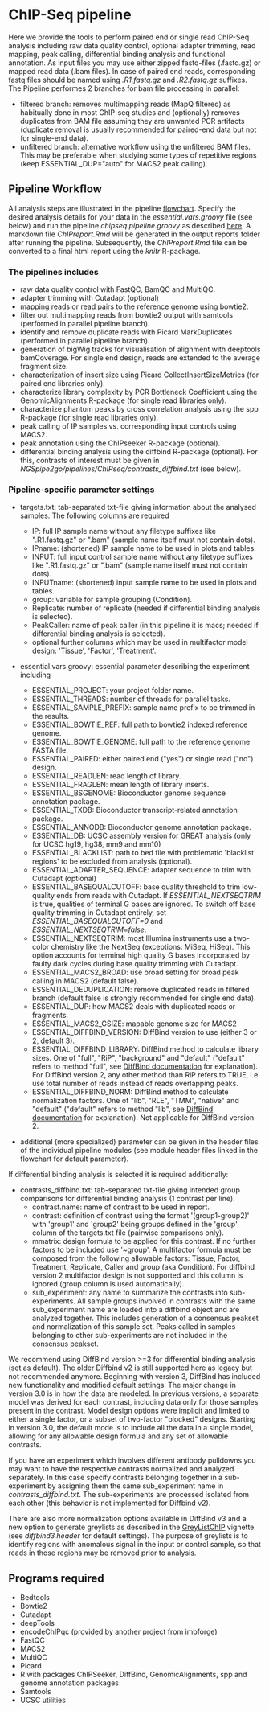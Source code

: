 # ChIP-Seq pipeline
Here we provide the tools to perform paired end or single read ChIP-Seq analysis including raw data quality control, optional adapter trimming, read mapping, peak calling, differential binding analysis and functional annotation. As input files you may use either zipped fastq-files (.fastq.gz) or mapped read data (.bam files). In case of paired end reads, corresponding fastq files should be named using *.R1.fastq.gz* and *.R2.fastq.gz* suffixes. The Pipeline performes 2 branches for bam file processing in parallel:
- filtered branch: removes multimapping reads (MapQ filtered) as habitually done in most ChIP-seq studies and (optionally) removes duplicates from BAM file assuming they are unwanted PCR artifacts (duplicate removal is usually recommended for paired-end data but not for single-end data).
- unfiltered branch: alternative workflow using the unfiltered BAM files. This may be preferable when studying some types of repetitive regions (keep ESSENTIAL_DUP="auto" for MACS2 peak calling).


## Pipeline Workflow
All analysis steps are illustrated in the pipeline [flowchart](https://viewer.diagrams.net/?tags=%7B%7D&highlight=0000ff&edit=_blank&layers=1&nav=1&title=NGSpipe2go_ChIPseq_pipeline.html#R7R1Zc9o699cw0z7AeAEDj9lIe2%2B%2FNE3S296%2BZIwtQDfGdmyTpb%2F%2B02q8CCPAG0nTmSaWZVs6Ojq7zunoZ8uXy8D0F%2F%2FzbOB0NMV%2B6ejnHU1T9cEA%2FcItr7Rl1O%2FThnkAbdZp3XALfwPWqLDWFbRBmOoYeZ4TQT%2FdaHmuC6wo1WYGgfec7jbznPRXfXMOcg23lunkW39AO1qwVtUYr298AnC%2BYJ8eaUN6Y2paD%2FPAW7nse67nAnpnafLXsDmGC9P2nhNN%2BkVHPws8L6J%2FLV%2FOgIPByiFGn5tsuBsPOQBuJPPA%2BX%2Bv4fn3fx4ffi%2FOhtczFXyOlG48uOiVwwLYCDTs0guihTf3XNO5WLeekvkC%2FFoFXf23Wvq8%2F9z0Ucv6qS%2BehxrOVdwNRNErW3lzFXmoaREtHXYXvMDoJ35hb8Cu%2Fk3cOX9h3yIXr%2FzCjYLXxEP48t%2FkvfVj5Io%2FF0ZmELGRGPjaWwUWuAYBXIIIBLe%2BaUF3Hj9qJ7qiJ%2Bcg2tA1jALvIcYftL6n%2BSViq0Y%2FSZuerKtvtz9Wf63Of%2F%2B6%2B3w3%2BTd8%2BtXVGeLRDxZ07LMFxKuW%2BARDgUvgoYEGr6hDABwzgk9phDfZvpnH%2FdYIhP5gOCTGp0%2FKX7PF1ShynhY306tPt5P735%2B6fEM%2Fmc6KfaqjGQ6awakNn%2FAXHTh3yQ3jcYVR%2FzQg2yq%2BRH%2FN2W%2Fy2DTItqCBkXfx1gz%2BJrDKMafAOY236JnneAHppE%2FIj3DRZp7LsUPFa26b4YIgu5pCfXw1g46TfKmC%2F8Uv5XcITdBP54FpQ4QImWbLW0KLYdDcMcOQYxMnFwr5bIQWz8OA646VIsx6AkEEXgoxgd0dGXpPY3Sbke2uqqpx23OCEA7Zsi4SNLCv9HuDw9FIiNXqu8ajCwP%2FqwKP4BIxspPQpzxULQeRtJGawqKRkkOgvjLOI9CQ065D0Oe%2F2VX4Zfby8nqz%2BgW1Ifx5p%2FzTHRzM1OpmYWqKgeE9uI2Hlchr8qxGCFW1KU4jHI1xdGuspNdYb3aJxf30pta4aNibmECGwGcbMAFOYQhnDfhGNyRrfII6qH3%2FRcA3zrTOSZJX0NflWEjZn83O5mzx%2Bbp7Cx7RE9fQBw5E1B4N7bRwDEJmt2ECAlBSFnvgDA6DQ5dgIYzMKXoaIT2fOtIxwQy6kEhDCH3wf1vmWM6CmJh7BWCWesMiirCGeoLRXJvMYYQkhV7g%2BD0XbTNtApfTmYe2HPrz6vIWz0Gbe%2Biii9fM8aZ4U5ghUiTQH3yGIfobr3mIl3xiLZAKDB57%2FG4PSSDe02t%2BmJs7ctCYkihRDrhC33Rl2tAgdmuuGYtbvUEcz7RDbIXAq45tDp69cjAGKaZr4w0UhohVQNOhbMMkSmtJNKKE7f0CrFVEhpvY3mjD4NcitZps%2FA8h%2BIh%2BkUbfhAEg8yKz%2B%2BCTWzYIsSogP6vNcn4pwrCSEobzylRfFShTwxJEYbF9QMBCMwBAGoKP%2F0QahI90CTx1KgZx2WPEG2ITWF8IrEIeLg1BNQcxTQAw3iYtiLDvXXuQ4C37WDejAQ%2FTL%2FBmsxBT8swixIM%2BQMNtVEfhf%2F%2BbkmV3k1%2FrVFFUTVaArUl%2B%2FR6C4Ov0P6xHIzKMzQMiI0WeOE69F0wbidEQU8epF9gg6KJmLMdgEHHEJ7RTQVg%2BiO8kjc0nRO7RQR%2F%2Fi3v4pm3H79baJ87Q9Qt70YvAUpO%2BWSS2CNgRFxTzIN8MzyynAsvkoBQLrXYYW3jXt5RcrxjsiV7aZthHU89%2BzTXmGFdk85bP14Xsbd0x%2FyhvgbxhtiLECb9SCc2lT6DmItEg8UIo9RHcmB904TSS3zl8KmQO9JVKhGhNsRBQ1aSurr%2Fflb88rr%2BKNq1Q7dMrednY3JpeOUxK%2FX0nwR7mk%2FBmicWqeuA3wHegZUb7r4m7Wk4xmabjDvZ8384Dvwbmw5npOFuUkMKRJ%2BDto9dhCrzPG4Vjx40i2kw4F%2BEvSR2iWL7TEoIHEwgTsh4WhxHInRPmxoiwAHfKnRoOmOHPeKjXzCHGe%2Bwh6KREuTJ0lbTdXtVFordA9lYHuwtM6DIhM%2B0gKGujP4KyvKDM1bujEZR9ocy2RMOHLhXLFH8tG9P2Ltkt%2BJ6RuIeQPuqyHXRCBDOXWju2WViv18aHnJFE2rjqZ9sWuV57TZWSAnxzJBbnTztrA%2BgOljRRWzM6QWyk6j2ZQbjRwLmpW15PYLpRwWJtgFNuDatZsYwk4QfeE7TBNnOdSJxITu40tv9doQdTQEoBRPBd%2BlgXu4XhDFrprysfPD%2FqfZQdhgiYW5mlVswsd2GLzwsYARyXg599Dkg8UvmsUh8N5VjlePcIif05pchdVqutj3%2Bwtca%2BfmoV%2BxUY%2B4RRdqqaW4g3J8PUFVOXCqPZX1DSpV3iRtmSEnn0JAjM10QHH6NquBl3h2rar6AyU%2FVEsr8%2B1jKYTUcgiefbxLhYSJogZv%2FtjLAcGQnqcYWIe4QBYXkIoTwn1knNZwJT4uDC80CCw0OHOWxKk0hihxnuih1F6Maj1Vugz%2BL7WxkXxaKNjEtEbTPMjBkYv5Crc93YwMJIMBl7sVK6IjhQhilkGee5m2oI6LKxu9dKhrv9%2FhGd3yk%2Ff%2F01ubkIlqp9d%2Fn6uauOC2kocKbec%2BPkszpy1ZckV4PS44H3Ilf9jBu0z9T4PclPDkUmN4Z1%2BfN8cQO%2BPFqzf1%2Fvvp797jZqKVBSaDLci8vWGhImi1H8KEf9MWHCRVb1Rle5lvMJ1a6yEKylSzkHLbJ%2B%2BCKXeiwlzQOG7bcDSu9uftCkaX5hpPmFxgLGN4m32f66Ui5%2FCW4vrhfqdGXMvj%2Bew%2FNT7%2F4EdhulPGVocbvzlwrFF%2BHGLx0bZcmQcMH7pVIhdlCj5TiQWvFmBI52IUGx3vEHCSpCgmGrkEA9%2FLjJHyzYAwsGNWGBtH1r6j1HEGjSBi7ekghZuwGmjb0upu9jQ%2BcWX9Wm6HPa9CEk0RDYT%2BPTwxE4GPrjpudrMKStHXsMVDtY0%2FqJxa3SmlZyGAUzrcamWYOhd0Pms0IztuAs1XYvJwnhZ75OZQ%2BX%2B9dVREO%2BcGIG1GG9eRI7R3m0irZUcz52itt4m8XTgPSUBT2rsB63jCP08CCg5MFiftB4Yi6hg%2FHvE3CeAH5rpw636LA%2FSqthhpZHfb49DkR9STwftgzPlRyqByBcOVgZbiOyf0BIhuYG7I%2BdOMCOoXu9cRLncDYDwToegg7FgWFU%2B1Cu6bdN1%2BVpGFq2uyvYyX1DkAZCtJNHWlU7edT6nex485ZuYzSyLudSluc4SFogJ%2BcoxwKmtejwuJ93gMyGLonMZbClv58u7%2F2zu%2B%2FR1RIY18vVVXR%2Fdfymw23G6%2F2VQZ4FZKsyOG7MR1E47tbQp7xEHQAfoU1LSVQ6dLXq2FOcTg6rpzFIJuECuq%2F37Nz8PW1HuuM97sn0WNrYu1na%2BeHn7ucDUTdEabZ6yj3SB91CarvjgyDs3YjnLu64EQiNhdfiRUJUKd4NeM8E3rKTPnSelHClzyA1MyHEteHslTCzCHNxaxVGdD48aHedACBC%2BBUuEInATRDHVbkAYJ4iPbE3r7IOVUnZQFVKyHY2ETm9%2BoeHh1bo7a5GXqjMttw%2F8sBOjVkP2xbY%2BdlFPdkmlrR9Y%2FjjFD34Qbx0%2BFlOfQ1zibHUnYZ0XytTc8kIsUjTork%2BRB9l0KglPJROBc9D3qjdrytENLGRM%2FkEAfnpZPMJoju6oY91u5PIElhRRKmm94WJJWs0i4sj8w938R8XoW1%2F6lvu8ztWAq73jVYScH9hukhQJIZUWQr%2B7QzLqejb0AopWaZkm%2F6PqTZ0berEtBZI%2FLQQZsAwintniHi4iYjX6pdMAGIHMj74Q8YRrvI4iIZouDg24y2GaQ3rjBZlFEuC5JYelVNKtKjBNCjZaNFB%2BvBUZST38ubi5E6a2F64iMwuloCM3ESI9xrCMPfOQitFUySVTHQHYmrUT0xTpHF3yloCMc3GiRj8WGibjllpx3DMqrwI%2B5Lim3m04lYCylOlNy2z6hkCmq4dUhlBREr%2BGbYOknIskmTRCgBJTaS4XrBEZCAkjswpnD9DLHdGSOp8qPOMKJqDxeawA8Ub1k%2FxKpD%2FBkazJ0N%2FuPrD8%2Bnj3a8f1%2Fc37t%2B%2B%2Fvnpvlnf6rEdCOPW7ySlEkK1sWz%2FQhM5T8z6lkzk9Yr4gnU%2FJhG%2FPy42izcl4mMrwn0iMkyaqyFKbwYwJFnsqbPuCYY4G8JvFmJWr00kPY04vdJ2xjZqWJTPiewG%2BelQJ2NSlCc%2FeeH%2FgvxUI%2BL3Db1Rfim2eWtNMsw%2FNu%2BCI2%2FHavPus1P5rbN5Ty1pinx9doPedupFkQNcYOGI3zMPzGbQgsQkUy89nu6QhYZiz7u3TY%2FaSGvffJr%2Fo6O1PEPO0dLaUTsDRKCPVgm4c5ZsX4bk%2Bo6H30pz0fOH6yW061HL09uB0qmd3lZAMPuDZs8pCu3P%2BvHVbmzSmiN9kHpUNi07zJxzeKqud27Okc7v01Jzjrpbfp%2B6zDlL0wrlD%2FcnChCQIJhaORcZ6g5Kwts4XK%2BPxo0yrUKvXmuOAuVjr7ibrI0ngaZw%2FiPly2PHFJlBNEyduW3vGfsSsD17OEHob6vq4OJ0uLIvvaufPlh2v92Mo7F1aTRbSvvYqm%2BMpLlyU9JY4bD3Il%2BVl%2Be4ASQPgIVDAC6B66UqlcmFRTV6wvH064%2B7zxeEP6Nd8UKiF%2BapeWQPCPK7Ck5HjU8JIoa%2FohCo%2B%2BwZmQD0cE2IZPoDtDusBxzEQQtgFR%2Bda7qsBjtT4ngWGT05CofnsK2iyF51LlpWtiItPBlDQcTZeJxnJ6paGa0ZCGhNBnDVFqmIqd37LVIhTFHQ6EmYtOElZu47GV7UGjn9WBAxLbR0DOrKYCe3%2Fcab04C1vmRtzOsTR%2B8JKhUrNe%2BtWCwFSTpZGfr1ASG5DWj9dHYAPpvCgJ8of3BhFHxcX8%2BgS3IwxYmraIkOk6CbqIIHjWdZh7AjQAM%2F7CUWRabWZlVVKHd8%2FzsZWGen2pellrKsSPgZG2qKk4pP%2BovqW1Z20j8v6zSmTR9BEntVlT4K2iomG4%2B7EXsgL69cnBnIfLZNrFu20R5IqjB11mk2P%2FyGvk8yEjasUyJdlx129dwnrDsSXZgaK30TUuYKmKzTwtQxtEC12rtRewTGvfnvdo9T22OcR20AztSZlK0yOa6IkvHqIC12bOA02qmERi0iZOucJtIWsqPG3qz7QuNVwLa5LwaVCVyH%2By%2FaV0io1kiDsSopg%2FF8iO3J1U8y1N2w7HeyPn0GEMzjqfWYcHe03x9s79ntrNPI4VHX5uznyfbwVOR9%2FuPkChyvz3%2FYb9bn%2F0n5a7a4GkXO0%2BJmevXpdnL%2F%2BxM%2FHyfgjDnkwtRXyF2yNqW%2BiIl8AXMsUq6Rl75u29n%2FxDpjhptepHSUNst4kQzpZk0cGxiL1k%2Bz%2FGgJbZvQTBFWpOloGfyFx%2B7ySgt59tIXyUfa7nghhwT5ittTvLc7idzKHU1%2FOenQxOoOURBIHkbPx9qD6XzMrdZ%2Bu7IM6GZqduqCXC99AXT7VUH3ELe0kRU%2BE1ZYDs11I4GrSC9JZalLJAxdL07jQuaekuUuBroykGs4TiHXSBDYIkSuEiRDIXLV6YcsxO7364YUguUIHVTMPj6hnpaC3fjeXFGFwHi3npbWDqxBF1AJHGY83E980fubaeNBHKbJSkSQOgEmXsaG1soouXdgGcsip7T4Y1SEnJuL68Tm9c8RgqaVjBlfW97Jcq5CjFEKw7U4tfyb1T6HaeumKkthKlM%2F89b5c3oal1imAI10tBHESP4sUaQGCcx4y0uWlmLVfn7JNOGSleBREcbTv%2Fl803vanoXAkjU91%2BX%2B32Z5bkG0%2FHXSRuHO4HwV8KjnNnrI0hVxkNbiCsYmaq66eA4FHr6B%2B%2FXo5TpGPOvoE3aKxZqJYFINVshJgrw2OPoBMJdIiQg3AlHQowXAyghFaeiJohGqhii3QqYdRKTY00bQZu62EayZBhvMKBV79oIHx2MVs11zTkTOIviL2g5pCADlU%2BEO3%2F1Q3gARIMyVQwqpsBEwWIbOKkgZfnCuflrjyUuK40q4%2FSOkUAt4ARYSHYLUOuNTM05qAaXmhaOHaRSw6O76bE5cWzne%2FPGDtChZ6tjOB%2BKLfQAA4%2BQaMCESfqA7Dz%2F2tgwvo00WCmrFrtMWhLdmQoUG3PG1LVhIHWg7Cz4yXlIhFDWBmlmVlb1IhHzHVvaJsORYcZrvo0zAUadmIp1NtfS8K3ul38jm%2Bx6yNDsbc0hl84MbgwwWVpN%2Bg5UqJuK0fMiO5fmvZDFCUiKcFGVG7KOTOATDGrkVVOtUHruzhCF2sZgu8FYhEYQTU%2BvRfj1x%2Fo7NGHd0oTwDNc2lhkqzRcDExDDPlBolhkpvJ3KILuK0eVkSqTZHIkWHN4Tg51E8LclNxQtIvn1s0JpGh8KA07agQ8tSlZWIDhn5SW8YG4oErfqRoXDYUvrMKnBeT3FGIzzBbbx2jTH0iqeTP%2B%2BOd4S9PHPuDwe9QVr%2FGCs90SHJPH%2FWh1VtuC0ViI5SNakqYr%2BocsexpgYcDFO1iKpODShZY7BcoeDwGoMtzlR6EFL2S0%2B6fOgpEhvOZrjMqbQ6ih%2FAGatwaqFOskTqOiFCDfrn2jXAJ6ALlc3Nq1Wvsrl7HY%2Biin5VFvUY6IaISQq12N3xUkaL1eZQHX%2F9eTsZAuv04u%2FX%2Bewz5DvsT2RBhhwJhYy2JRbYRo1aG%2FvcrNeTBDKhLuE9J3K96EVwkmNjvyJP6HuN1o49Z%2FToI4bYBjaGPY4ejzUhAMY4Qzy0NAYFdwC9eY9O%2Fe%2BvT%2BGPOzT%2BD39%2F7f642%2BquKzGeOn79JcJ37D1kaQvxHmXpACktCDOIccC4OjuFUxfqRMXFx1ubgUdLM05tPMqxTaGLclij8bfZalgtFuOF0JJNe1e6anmYSeFw2ah1JoU6pSXp8vDjVloUNGO3YgO6MjrEoiCtWSI6PPWeIwi0lQsfV0BawwzAEpFz9PblyolgF6dAoaw5QApeMk4pfgc%2BfRz1MBsPTNdafBR%2Fp1a1NDt7oXa6GR1r1k4b0jU1vqXa5C9VG1U1j41lypaG5yVd2sIzD5eL3jXPlF32lvJMvb9bveUDeWYOJ%2F%2BbXYVfZi8vrzerX1Abwp93yj%2Btqly7b%2B6mLSiYKaeYxUeBE6EGytQWK1gsqtwsz1e%2BfIBYLC%2FZK98hx%2BHsoxCWUFf0f7BEwxZnfdq8rPWKR%2Bhl0OJEtCFRSVebLWco9BuWm37ucLdhAxVhy2OpY1mW2s7CrWq6EGtrCreemstvZ9K0VHSKmKSDXye7rJE2oo8%2Biitlb8ag4wuizRRuVQ2tfZSuhErXVZI6rS6NIUX99qd1nBYcK7EzxqmonNYQu%2F9hi9kO5C5cLZdmgHFNU76ddeJsvrVROGLi24XGUcAeHZHLinPGqFkiJ%2FbDbU7sTz30%2BdSCARnpbllvUp7nDFFNQJ3g%2BWnsxE%2FI2RPyI6RPyQQ4RpZepaNQs8K7gf91NiQDmQemDcE6Uoc1JzWDuWOGYVZLUMpBn3HWHsGvtxX70PWqck8PtqWy2yEPJXlq5WRbnPUpZfMZ67ekpoMw04vveFEyCYST82wnXgbIeesogEtW8AB7j58geCa4aK5fJERfiVevXRb4dTCM0omGit6Aqe66Ruz3s1tMlXlhSAWh8DNNSxQXkyUnwVgtWULH2RgsPClSxHDPuUAXfYkcQKbvzU9l51ealgXCkELGgdPADOgq4noIL3RJp%2Fi%2F67Mb%2FKcXRQ5wgUWqUHtgNoMWTCclLfoYlhrcAFqLJXmGowiDbHIon6%2FJ9ND%2BnOOKUFJvtwIvDMm4Aip60MKR7Bu5RfEXphuRslS4qrYsMuDS28SYwx5SeIQOPUP%2BD3DxR21oIvK0XM%2BNFphgeO2YvuzqpEpgpqDFS4HHOMVGYCOECOB0xR66m3SSoTSOZ0HpjcOLb63DcrZEme6Eg6gxT1%2B28KLD80QxieOALFEpc1OS25TBVPrqVqYSJ6FOMRVeueMQpiI0gTdqAW%2Bx603sL5DVoRpzvYmH3bITiG0uHCa77uJ%2BpR813M%2F3Ns4YCreczs%2F217R64lXOVpFpm34krTyT3kwY46JkbYqzxUYr1Jw3o00NijNRwdiLlfSW2%2BQvSXG5CrTtsUBbqlHZLtydLS4%2BRdC6rdWn4sEpmYJ6BXLhW8m3m6tEJciOVFYlKuyi9bwoSW7RPl%2F8z7MxJb34Pw%3D%3D). Specify the desired analysis details for your data in the *essential.vars.groovy* file (see below) and run the pipeline *chipseq.pipeline.groovy* as described [here](https://gitlab.rlp.net/imbforge/NGSpipe2go/-/blob/master/README.md). A markdown file *ChIPreport.Rmd* will be generated in the output reports folder after running the pipeline. Subsequently, the *ChIPreport.Rmd* file can be converted to a final html report using the *knitr* R-package.


### The pipelines includes
- raw data quality control with FastQC, BamQC and MultiQC.
- adapter trimming with Cutadapt (optional)
- mapping reads or read pairs to the reference genome using bowtie2.
- filter out multimapping reads from bowtie2 output with samtools (performed in parallel pipeline branch).
- identify and remove duplicate reads with Picard MarkDuplicates (performed in parallel pipeline branch). 
- generation of bigWig tracks for visualisation of alignment with deeptools bamCoverage. For single end design, reads are extended to the average fragment size.
- characterization of insert size using Picard CollectInsertSizeMetrics (for paired end libraries only).
- characterize library complexity by PCR Bottleneck Coefficient using the GenomicAlignments R-package (for single read libraries only). 
- characterize phantom peaks by cross correlation analysis using the spp R-package (for single read libraries only).
- peak calling of IP samples vs. corresponding input controls using MACS2.
- peak annotation using the ChIPseeker R-package (optional).
- differential binding analysis using the diffbind R-package (optional). For this, contrasts of interest must be given in *NGSpipe2go/pipelines/ChIPseq/contrasts_diffbind.txt* (see below). 


### Pipeline-specific parameter settings
- targets.txt: tab-separated txt-file giving information about the analysed samples. The following columns are required
  - IP: full IP sample name without any filetype suffixes like ".R1.fastq.gz" or ".bam" (sample name itself must not contain dots).
  - IPname: (shortened) IP sample name to be used in plots and tables.
  - INPUT: full input control sample name without any filetype suffixes like ".R1.fastq.gz" or ".bam" (sample name itself must not contain dots).
  - INPUTname: (shortened) input sample name to be used in plots and tables. 
  - group: variable for sample grouping (Condition).
  - Replicate: number of replicate (needed if differential binding analysis is selected).
  - PeakCaller: name of peak caller (in this pipeline it is macs; needed if differential binding analysis is selected).
  - optional further columns which may be used in multifactor model design: 'Tissue', 'Factor', 'Treatment'. 

- essential.vars.groovy: essential parameter describing the experiment including
  - ESSENTIAL_PROJECT: your project folder name.
  - ESSENTIAL_THREADS: number of threads for parallel tasks.
  - ESSENTIAL_SAMPLE_PREFIX: sample name prefix to be trimmed in the results.
  - ESSENTIAL_BOWTIE_REF: full path to bowtie2 indexed reference genome.
  - ESSENTIAL_BOWTIE_GENOME: full path to the reference genome FASTA file.
  - ESSENTIAL_PAIRED: either paired end ("yes") or single read ("no") design.
  - ESSENTIAL_READLEN: read length of library.
  - ESSENTIAL_FRAGLEN: mean length of library inserts.
  - ESSENTIAL_BSGENOME: Bioconductor genome sequence annotation package.
  - ESSENTIAL_TXDB: Bioconductor transcript-related annotation package.
  - ESSENTIAL_ANNODB: Bioconductor genome annotation package.
  - ESSENTIAL_DB: UCSC assembly version for GREAT analysis (only for UCSC hg19, hg38, mm9 and mm10)
  - ESSENTIAL_BLACKLIST: path to bed file with problematic 'blacklist regions' to be excluded from analysis (optional).
  - ESSENTIAL_ADAPTER_SEQUENCE: adapter sequence to trim with Cutadapt (optional)
  - ESSENTIAL_BASEQUALCUTOFF: base quality threshold to trim low-quality ends from reads with Cutadapt. If *ESSENTIAL_NEXTSEQTRIM* is true, qualities of terminal G bases are ignored. To switch off base quality trimming in Cutadapt entirely, set *ESSENTIAL_BASEQUALCUTOFF=0* and *ESSENTIAL_NEXTSEQTRIM=false*.
  - ESSENTIAL_NEXTSEQTRIM: most Illumina instruments use a two-color chemistry like the NextSeq (exceptions: MiSeq, HiSeq). This option accounts for terminal high quality G bases incorporated by faulty dark cycles during base quality trimming with Cutadapt.
  - ESSENTIAL_MACS2_BROAD: use broad setting for broad peak calling in MACS2 (default false).
  - ESSENTIAL_DEDUPLICATION: remove duplicated reads in filtered branch (default false is strongly recommended for single end data). 
  - ESSENTIAL_DUP: how MACS2 deals with duplicated reads or fragments.
  - ESSENTIAL_MACS2_GSIZE: mapable genome size for MACS2
  - ESSENTIAL_DIFFBIND_VERSION: DiffBind version to use (either 3 or 2, default 3).
  - ESSENTIAL_DIFFBIND_LIBRARY: DiffBind method to calculate library sizes. One of "full", "RiP", "background" and "default" ("default" refers to method "full", see [DiffBind documentation](http://bioconductor.org/packages/release/bioc/vignettes/DiffBind/inst/doc/DiffBind.pdf) for explanation). For DiffBind version 2, any other method than RiP refers to TRUE, i.e. use total number of reads instead of reads overlapping peaks.
  - ESSENTIAL_DIFFBIND_NORM: DiffBind method to calculate normalization factors. One of "lib", "RLE", "TMM", "native" and "default" ("default" refers to method "lib", see [DiffBind documentation](http://bioconductor.org/packages/release/bioc/vignettes/DiffBind/inst/doc/DiffBind.pdf) for explanation). Not applicable for DiffBind version 2.
  
- additional (more specialized) parameter can be given in the header files of the individual pipeline modules (see module header files linked in the flowchart for default parameter).

If differential binding analysis is selected it is required additionally:

- contrasts_diffbind.txt: tab-separated txt-file giving intended group comparisons for differential binding analysis (1 contrast per line). 
  - contrast.name: name of contrast to be used in report.
  - contrast: definition of contrast using the format '(group1-group2)' with 'group1' and 'group2' being groups defined in the 'group' column of the targets.txt file (pairwise comparisons only).
  - mmatrix: design formula to be applied for this contrast. If no further factors to be included use '~group'. A multifactor formula must be composed from the following allowable factors: Tissue, Factor, Treatment, Replicate, Caller and group (aka Condition). For diffbind version 2 multifactor design is not supported and this column is ignored (group column is used automatically).
  - sub_experiment: any name to summarize the contrasts into sub-experiments. All sample groups involved in contrasts with the same sub_experiment name are loaded into a diffbind object and are analyzed together. This includes generation of a consensus peakset and normalization of this sample set. Peaks called in samples belonging to other sub-experiments are not included in the consensus peakset. 

We recommend using DiffBind version >=3 for differential binding analysis (set as default). The older Diffbind v2 is still supported here as legacy but not recommended anymore. Beginning with version 3, DiffBind has included new functionality and modified default settings. The major change in version 3.0 is in how the data are modeled. In previous versions, a separate model was derived for each contrast, including data only for those samples present in the contrast. Model design options were implicit and limited to either a single factor, or a subset of two-factor "blocked" designs. Starting in version 3.0, the default mode is to include all the data in a single model, allowing for any allowable design formula and any set of allowable contrasts. 

If you have an experiment which involves different antibody pulldowns you may want to have the respective contrasts normalized and analyzed separately. In this case specify contrasts belonging together in a sub-experiment by assigning them the same sub_experiment name in *contrasts_diffbind.txt*. The sub-experiments are processed isolated from each other (this behavior is not implemented for Diffbind v2).

There are also more normalization options available in DiffBind v3 and a new option to generate greylists as described in the [GreyListChIP](https://bioconductor.org/packages/release/bioc/vignettes/GreyListChIP/inst/doc/GreyList-demo.pdf) vignette (see *diffbind3.header* for default settings). The purpose of greylists is to identify regions with anomalous signal in the input or control sample, so that reads in those regions may be removed prior to analysis. 


## Programs required
- Bedtools
- Bowtie2
- Cutadapt
- deepTools
- encodeChIPqc (provided by another project from imbforge)
- FastQC
- MACS2
- MultiQC
- Picard
- R with packages ChIPSeeker, DiffBind, GenomicAlignments, spp and genome annotation packages
- Samtools
- UCSC utilities

